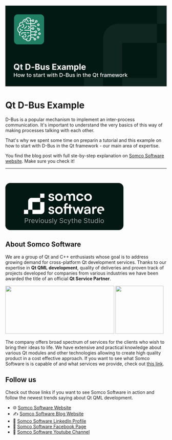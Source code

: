 ![Qt D-Bus Example](./pictures/Qt%20D-Bus%20Example.png)
# Qt D-Bus Example

D-Bus is a popular mechanism to implement an inter-process communication. It's important to understand the very basics of this way of making processes talking with each other.

That's why we spent some time on preparin a tutorial and this example on how to start with D-Bus in the Qt framework - our main area of expertise.

You find the blog post with full ste-by-step explanation on [Somco Software website](https://somcosoftware.com/en/blog/how-to-use-d-bus-with-qt-6).
Make sure you check it!

---

<br>

[![Somco Software](./pictures/Group%201.png)](https://somcosoftware.com)

## About Somco Software
We are a group of Qt and C++ enthusiasts whose goal is to address growing demand for cross-platform Qt development services. Thanks to our expertise in **Qt QML development**, quality of deliveries and proven track of projects developed for companies from various industries we have been awarded the title of an official **Qt Service Partner**.

<span> 
<a href="https://somcosoftware.com"><img width="340" height="150" src="https://user-images.githubusercontent.com/45963332/221174257-c1e1a9d9-0efa-4b25-996b-4b364ccb325c.svg"></a>
<a href="https://clutch.co/profile/scythe-studio"><img height="150" width="150" src="https://user-images.githubusercontent.com/45963332/221174280-99b32a1d-7418-4a49-bcea-6927639cf557.png"></a>
</span>

The company offers broad spectrum of services for the clients who wish to bring their ideas to life. We have extensive and practical knowledge about various Qt modules and other technologies allowing to create high quality product in a cost effective approach. If you want to see what Somco Software is is capable of and what services we provide, check out [this link](https://somcosoftware.com/en/services).

## Follow us

Check out those links if you want to see Somco Software in action and follow the newest trends saying about Qt QML development.

* 🌐 [Somco Software Website](https://somcosoftware.com/en/)
* ✍️ [Somco Software Blog Website](https://somcosoftware.com/en/blog)
* 👔 [Somco Software LinkedIn Profile](https://www.linkedin.com/company/scythestudio/mycompany/)
* 👔 [Somco Software Facebook Page](https://www.facebook.com/ScytheStudiio)
* 🎥 [Somco Software Youtube Channel](https://www.youtube.com/channel/UCf4OHosddUYcfmLuGU9e-SQ/featured)
